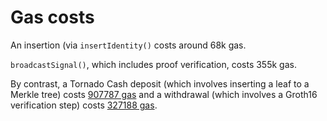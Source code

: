 # Gas costs

An insertion (via `insertIdentity()` costs around 68k gas.

`broadcastSignal()`, which includes proof verification, costs 355k gas.

By contrast, a Tornado Cash deposit (which involves inserting a leaf to a
Merkle tree) costs [907787
gas](https://etherscan.io/tx/0x6f60a4aa7058dab153a859adfb139362d4bc395145528371ed90b127e528c7e7)
and a withdrawal (which involves a Groth16 verification step) costs [327188
gas](https://etherscan.io/tx/0xf2eb3005bf1d1866b4778d6b3686aaed64f8c6b015d2e998855598226223b613).

